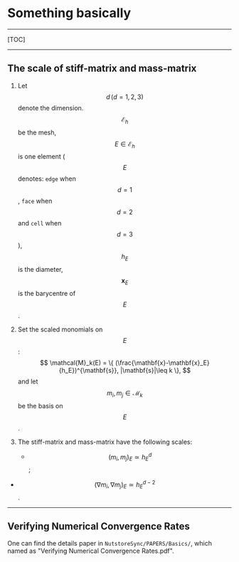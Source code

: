 # Something basically

---

[TOC]

---

## The scale of stiff-matrix and mass-matrix

1. Let $$d\, (d = 1, 2, 3)$$ denote the dimension. $$\mathcal{E}_h$$ be the mesh, $$E\in \mathcal{E}_h$$ is one element ($$E$$ denotes: `edge` when $$d=1$$, `face` when $$d=2$$ and `cell` when $$d=3$$), $$h_E$$ is the diameter, $$\mathbf{x}_E$$ is the barycentre of $$E$$.

2. Set the scaled monomials on $$E$$:
   $$
   \mathcal{M}_k(E) = \{ (\frac{\mathbf{x}-\mathbf{x}_E}{h_E})^{\mathbf{s}}, |\mathbf{s}|\leq k \},
   $$
   and let $$m_i, m_j\in \mathcal{M}_k$$ be the basis on $$E$$. 

3. The stiff-matrix and mass-matrix have the following scales:

   * $$(m_i,m_j)_E \simeq h_E^d$$;
* $$(\nabla m_i, \nabla m_j)_E \simeq h_E^{d-2}$$.



---

## Verifying Numerical Convergence Rates

One can find the details paper in `NutstoreSync/PAPERS/Basics/`, which named as "Verifying Numerical Convergence Rates.pdf".



